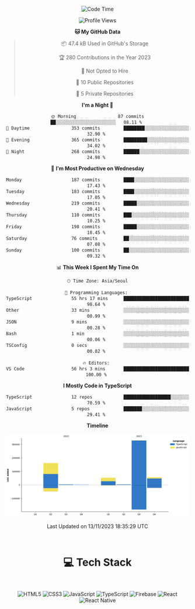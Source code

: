 <div align="center">

  <!--START_SECTION:waka-->
![Code Time](http://img.shields.io/badge/Code%20Time-106%20hrs%204%20mins-blue)

![Profile Views](http://img.shields.io/badge/Profile%20Views-9-blue)

**🐱 My GitHub Data** 

> 📦 47.4 kB Used in GitHub's Storage 
 > 
> 🏆 280 Contributions in the Year 2023
 > 
> 🚫 Not Opted to Hire
 > 
> 📜 10 Public Repositories 
 > 
> 🔑 5 Private Repositories 
 > 
**I'm a Night 🦉** 

```text
🌞 Morning                87 commits          ██░░░░░░░░░░░░░░░░░░░░░░░   08.11 % 
🌆 Daytime                353 commits         ████████░░░░░░░░░░░░░░░░░   32.90 % 
🌃 Evening                365 commits         █████████░░░░░░░░░░░░░░░░   34.02 % 
🌙 Night                  268 commits         ██████░░░░░░░░░░░░░░░░░░░   24.98 % 
```
📅 **I'm Most Productive on Wednesday** 

```text
Monday                   187 commits         ████░░░░░░░░░░░░░░░░░░░░░   17.43 % 
Tuesday                  183 commits         ████░░░░░░░░░░░░░░░░░░░░░   17.05 % 
Wednesday                219 commits         █████░░░░░░░░░░░░░░░░░░░░   20.41 % 
Thursday                 110 commits         ███░░░░░░░░░░░░░░░░░░░░░░   10.25 % 
Friday                   198 commits         █████░░░░░░░░░░░░░░░░░░░░   18.45 % 
Saturday                 76 commits          ██░░░░░░░░░░░░░░░░░░░░░░░   07.08 % 
Sunday                   100 commits         ██░░░░░░░░░░░░░░░░░░░░░░░   09.32 % 
```


📊 **This Week I Spent My Time On** 

```text
🕑︎ Time Zone: Asia/Seoul

💬 Programming Languages: 
TypeScript               55 hrs 17 mins      █████████████████████████   98.64 % 
Other                    33 mins             ░░░░░░░░░░░░░░░░░░░░░░░░░   00.99 % 
JSON                     9 mins              ░░░░░░░░░░░░░░░░░░░░░░░░░   00.28 % 
Bash                     1 min               ░░░░░░░░░░░░░░░░░░░░░░░░░   00.06 % 
TSConfig                 0 secs              ░░░░░░░░░░░░░░░░░░░░░░░░░   00.02 % 

🔥 Editors: 
VS Code                  56 hrs 3 mins       █████████████████████████   100.00 % 
```

**I Mostly Code in TypeScript** 

```text
TypeScript               12 repos            ██████████████████░░░░░░░   70.59 % 
JavaScript               5 repos             ███████░░░░░░░░░░░░░░░░░░   29.41 % 
```



**Timeline**

![Lines of Code chart](https://raw.githubusercontent.com/SONGDAM/SONGDAM/master/assets/bar_graph.png)


 Last Updated on 13/11/2023 18:35:29 UTC
<!--END_SECTION:waka-->

  
 <br>
  
# 💻 Tech Stack
  
</div>

</br>

<div align="center">

   ![HTML5](https://img.shields.io/badge/html5-%23E34F26.svg?style=for-the-badge&logo=html5&logoColor=white) ![CSS3](https://img.shields.io/badge/css3-%231572B6.svg?style=for-the-badge&logo=css3&logoColor=white) ![JavaScript](https://img.shields.io/badge/javascript-%23323330.svg?style=for-the-badge&logo=javascript&logoColor=%23F7DF1E) 
 ![TypeScript](https://img.shields.io/badge/typescript-%23007ACC.svg?style=for-the-badge&logo=typescript&logoColor=white)
  ![Firebase](https://img.shields.io/badge/firebase-%23039BE5.svg?style=for-the-badge&logo=firebase) 
 ![React](https://img.shields.io/badge/react-%2320232a.svg?style=for-the-badge&logo=react&logoColor=%2361DAFB) ![React Native](https://img.shields.io/badge/react_native-%2320232a.svg?style=for-the-badge&logo=react&logoColor=%2361DAFB) 

 
</div>
